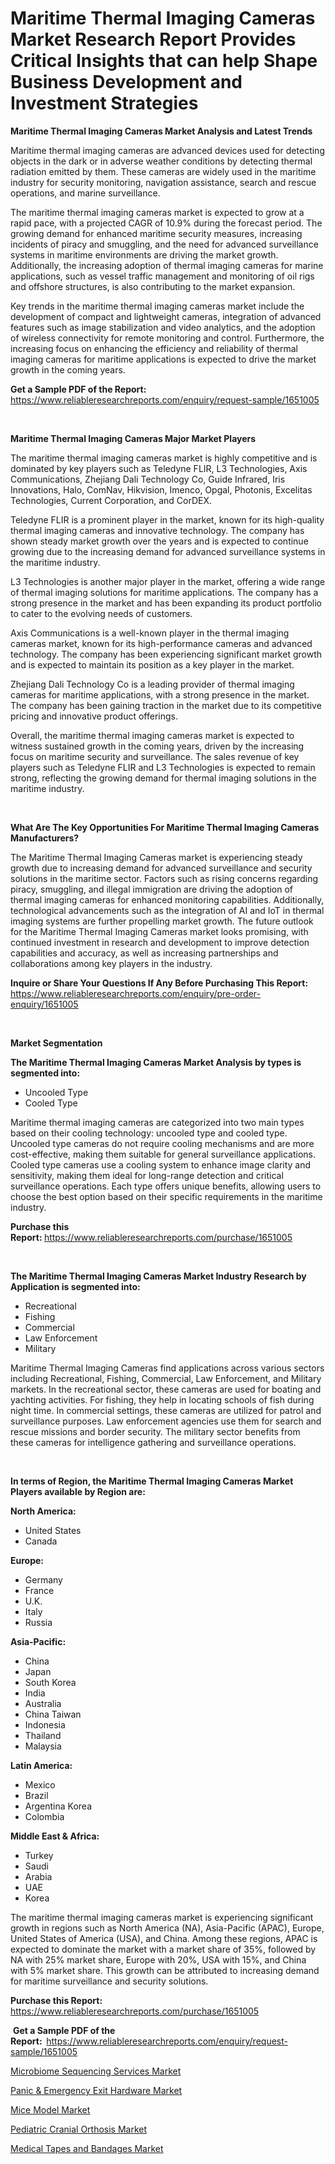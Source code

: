 <p><h1>Maritime Thermal Imaging Cameras Market Research Report Provides Critical Insights that can help Shape Business Development and Investment Strategies</h1></p><p><strong>Maritime Thermal Imaging Cameras Market Analysis and Latest Trends</strong></p>
<p><p>Maritime thermal imaging cameras are advanced devices used for detecting objects in the dark or in adverse weather conditions by detecting thermal radiation emitted by them. These cameras are widely used in the maritime industry for security monitoring, navigation assistance, search and rescue operations, and marine surveillance.</p><p>The maritime thermal imaging cameras market is expected to grow at a rapid pace, with a projected CAGR of 10.9% during the forecast period. The growing demand for enhanced maritime security measures, increasing incidents of piracy and smuggling, and the need for advanced surveillance systems in maritime environments are driving the market growth. Additionally, the increasing adoption of thermal imaging cameras for marine applications, such as vessel traffic management and monitoring of oil rigs and offshore structures, is also contributing to the market expansion.</p><p>Key trends in the maritime thermal imaging cameras market include the development of compact and lightweight cameras, integration of advanced features such as image stabilization and video analytics, and the adoption of wireless connectivity for remote monitoring and control. Furthermore, the increasing focus on enhancing the efficiency and reliability of thermal imaging cameras for maritime applications is expected to drive the market growth in the coming years.</p></p>
<p><strong>Get a Sample PDF of the Report:&nbsp;</strong> <a href="https://www.reliableresearchreports.com/enquiry/request-sample/1651005">https://www.reliableresearchreports.com/enquiry/request-sample/1651005</a></p>
<p>&nbsp;</p>
<p><strong>Maritime Thermal Imaging Cameras Major Market Players</strong></p>
<p><p>The maritime thermal imaging cameras market is highly competitive and is dominated by key players such as Teledyne FLIR, L3 Technologies, Axis Communications, Zhejiang Dali Technology Co, Guide Infrared, Iris Innovations, Halo, ComNav, Hikvision, Imenco, Opgal, Photonis, Excelitas Technologies, Current Corporation, and CorDEX.</p><p>Teledyne FLIR is a prominent player in the market, known for its high-quality thermal imaging cameras and innovative technology. The company has shown steady market growth over the years and is expected to continue growing due to the increasing demand for advanced surveillance systems in the maritime industry.</p><p>L3 Technologies is another major player in the market, offering a wide range of thermal imaging solutions for maritime applications. The company has a strong presence in the market and has been expanding its product portfolio to cater to the evolving needs of customers.</p><p>Axis Communications is a well-known player in the thermal imaging cameras market, known for its high-performance cameras and advanced technology. The company has been experiencing significant market growth and is expected to maintain its position as a key player in the market.</p><p>Zhejiang Dali Technology Co is a leading provider of thermal imaging cameras for maritime applications, with a strong presence in the market. The company has been gaining traction in the market due to its competitive pricing and innovative product offerings.</p><p>Overall, the maritime thermal imaging cameras market is expected to witness sustained growth in the coming years, driven by the increasing focus on maritime security and surveillance. The sales revenue of key players such as Teledyne FLIR and L3 Technologies is expected to remain strong, reflecting the growing demand for thermal imaging solutions in the maritime industry.</p></p>
<p>&nbsp;</p>
<p><strong>What Are The Key Opportunities For Maritime Thermal Imaging Cameras Manufacturers?</strong></p>
<p><p>The Maritime Thermal Imaging Cameras market is experiencing steady growth due to increasing demand for advanced surveillance and security solutions in the maritime sector. Factors such as rising concerns regarding piracy, smuggling, and illegal immigration are driving the adoption of thermal imaging cameras for enhanced monitoring capabilities. Additionally, technological advancements such as the integration of AI and IoT in thermal imaging systems are further propelling market growth. The future outlook for the Maritime Thermal Imaging Cameras market looks promising, with continued investment in research and development to improve detection capabilities and accuracy, as well as increasing partnerships and collaborations among key players in the industry.</p></p>
<p><strong>Inquire or Share Your Questions If Any Before Purchasing This Report:</strong> <a href="https://www.reliableresearchreports.com/enquiry/pre-order-enquiry/1651005">https://www.reliableresearchreports.com/enquiry/pre-order-enquiry/1651005</a></p>
<p>&nbsp;</p>
<p><strong>Market Segmentation</strong></p>
<p><strong>The Maritime Thermal Imaging Cameras Market Analysis by types is segmented into:</strong></p>
<p><ul><li>Uncooled Type</li><li>Cooled Type</li></ul></p>
<p><p>Maritime thermal imaging cameras are categorized into two main types based on their cooling technology: uncooled type and cooled type. Uncooled type cameras do not require cooling mechanisms and are more cost-effective, making them suitable for general surveillance applications. Cooled type cameras use a cooling system to enhance image clarity and sensitivity, making them ideal for long-range detection and critical surveillance operations. Each type offers unique benefits, allowing users to choose the best option based on their specific requirements in the maritime industry.</p></p>
<p><strong>Purchase this Report:&nbsp;</strong><a href="https://www.reliableresearchreports.com/purchase/1651005">https://www.reliableresearchreports.com/purchase/1651005</a></p>
<p>&nbsp;</p>
<p><strong>The Maritime Thermal Imaging Cameras Market Industry Research by Application is segmented into:</strong></p>
<p><ul><li>Recreational</li><li>Fishing</li><li>Commercial</li><li>Law Enforcement</li><li>Military</li></ul></p>
<p><p>Maritime Thermal Imaging Cameras find applications across various sectors including Recreational, Fishing, Commercial, Law Enforcement, and Military markets. In the recreational sector, these cameras are used for boating and yachting activities. For fishing, they help in locating schools of fish during night time. In commercial settings, these cameras are utilized for patrol and surveillance purposes. Law enforcement agencies use them for search and rescue missions and border security. The military sector benefits from these cameras for intelligence gathering and surveillance operations.</p></p>
<p>&nbsp;</p>
<p><strong>In terms of Region, the Maritime Thermal Imaging Cameras Market Players available by Region are:</strong></p>
<p>
    <p> <strong> North America: </strong>
        <ul>
            <li>United States</li>
            <li>Canada</li>
        </ul>
        </p> 
    <p> <strong> Europe: </strong>
        <ul>
            <li>Germany</li>
            <li>France</li>
            <li>U.K.</li>
            <li>Italy</li>
            <li>Russia</li>
        </ul>
        </p> 
    <p> <strong> Asia-Pacific: </strong>
        <ul>
            <li>China</li>
            <li>Japan</li>
            <li>South Korea</li>
            <li>India</li>
            <li>Australia</li>
            <li>China Taiwan</li>
            <li>Indonesia</li>
            <li>Thailand</li>
            <li>Malaysia</li>
        </ul>
        </p> 
    <p> <strong> Latin America: </strong>
        <ul>
            <li>Mexico</li>
            <li>Brazil</li>
            <li>Argentina Korea</li>
            <li>Colombia</li>
        </ul>
        </p> 
    <p> <strong> Middle East & Africa: </strong>
        <ul>
            <li>Turkey</li>
            <li>Saudi</li>
            <li>Arabia</li>
            <li>UAE</li>
            <li>Korea</li>
        </ul>
    </p>
    </p>
<p><p>The maritime thermal imaging cameras market is experiencing significant growth in regions such as North America (NA), Asia-Pacific (APAC), Europe, United States of America (USA), and China. Among these regions, APAC is expected to dominate the market with a market share of 35%, followed by NA with 25% market share, Europe with 20%, USA with 15%, and China with 5% market share. This growth can be attributed to increasing demand for maritime surveillance and security solutions.</p></p>
<p><strong>Purchase this Report: </strong><a href="https://www.reliableresearchreports.com/purchase/1651005">https://www.reliableresearchreports.com/purchase/1651005</a></p>
<p>&nbsp;<strong>Get a Sample PDF of the Report:&nbsp;&nbsp;</strong><a href="https://www.reliableresearchreports.com/enquiry/request-sample/1651005">https://www.reliableresearchreports.com/enquiry/request-sample/1651005</a></p>
<p><strong></strong></p>
<p><p><a href="https://medium.com/@loretamusaj85/microbiome-sequencing-services-market-analysis-its-cagr-market-segmentation-and-global-industry-9fa05128c9a3">Microbiome Sequencing Services Market</a></p><p><a href="https://github.com/brenzgnarento/Market-Research-Report-List-1/blob/main/panic-emergency-exit-hardware-market.md">Panic & Emergency Exit Hardware Market</a></p><p><a href="https://medium.com/@loretamusaj85/mice-model-market-competitive-analysis-market-trends-and-forecast-to-2031-1c942364dbaa">Mice Model Market</a></p><p><a href="https://github.com/jerrycopelandthomaswsqd8q/Market-Research-Report-List-1/blob/main/pediatric-cranial-orthosis-market.md">Pediatric Cranial Orthosis Market</a></p><p><a href="https://medium.com/@loretamusaj85/medical-tapes-and-bandages-market-exploring-market-share-market-trends-and-future-growth-ea7319316a59">Medical Tapes and Bandages Market</a></p></p>